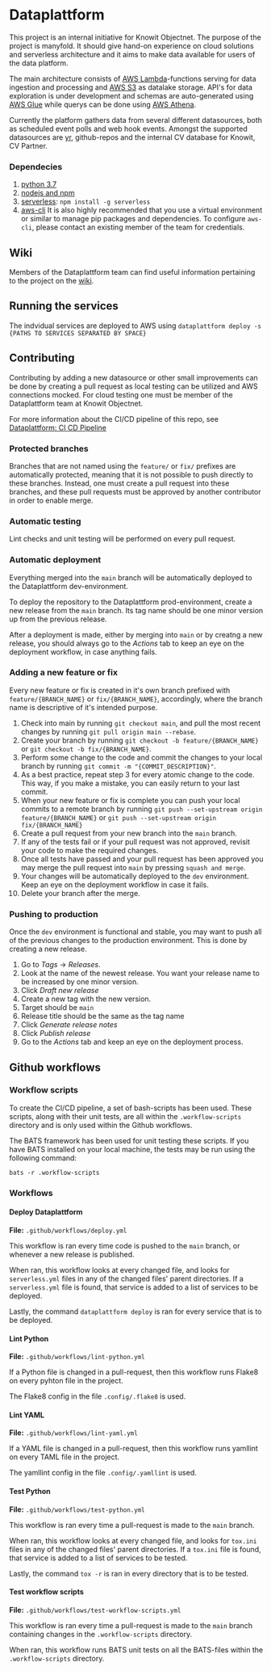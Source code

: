 # Dataplattform
This project is an internal initiative for Knowit Objectnet. The purpose of the project is manyfold. It should give hand-on experience on cloud solutions and serverless architecture and it aims to make data available for users of the data platform. 

The main architecture consists of [AWS Lambda](https://aws.amazon.com/lambda/)-functions serving for data ingestion and processing and [AWS S3](https://aws.amazon.com/s3/) as datalake storage. API's for data exploration is under development and schemas are auto-generated using [AWS Glue](https://aws.amazon.com/glue/) while querys can be done using [AWS Athena](https://aws.amazon.com/athena/).  

Currently the platform gathers data from several different datasources, both as scheduled event polls and web hook events. Amongst the supported datasources are [yr](yr.no), github-repos and the internal CV database for Knowit, CV Partner.  
### Dependecies
1. [python 3.7](https://www.python.org/downloads/)
2. [nodejs and npm](https://www.npmjs.com/get-npm)
3. [serverless](https://serverless.com/framework/docs/getting-started#install-via-npm): `npm install -g serverless`
4. [aws-cli](https://docs.aws.amazon.com/cli/latest/userguide/install-cliv2.html)
It is also highly recommended that you use a virtual environment or similar to manage pip packages and dependencies. 
To configure `aws-cli`, please contact an existing member of the team for credentials.

## Wiki
Members of the Dataplattform team can find useful information pertaining to the project on the [wiki](https://github.com/knowit/Dataplattform-issues/wiki).

## Running the services
The indvidual services are deployed to AWS using
`dataplattform deploy -s {PATHS TO SERVICES SEPARATED BY SPACE}` 
## Contributing
Contributing by adding a new datasource or other small improvements can be done by creating a pull request as local testing can be utilized and AWS connections mocked. For cloud testing one must be member of the Dataplattform team at Knowit Objectnet.

For more information about the CI/CD pipeline of this repo, see [Dataplattform: CI CD Pipeline](https://github.com/knowit/Dataplattform-issues/wiki/Dataplattform:-CI-CD-Pipeline)

### Protected branches
Branches that are not named using the `feature/` or `fix/` prefixes are automatically protected, meaning that it is not possible to push directly to these branches. Instead, one must create a pull request into these branches, and these pull requests must be approved by another contributor in order to enable merge. 

### Automatic testing
Lint checks and unit testing will be performed on every pull request.

### Automatic deployment

Everything merged into the `main` branch will be automatically deployed to the Dataplattform dev-environment.

To deploy the repository to the Dataplattform prod-environment, create a new release from the `main` branch. Its tag
name should be one minor version up from the previous release.

After a deployment is made, either by merging into `main` or by creatng a new release, you should always go to the
*Actions* tab to keep an eye on the deployment workflow, in case anything fails.

### Adding a new feature or fix
Every new feature or fix is created in it's own branch prefixed with `feature/{BRANCH_NAME}` or `fix/{BRANCH_NAME}`, accordingly, where the branch name is descriptive of it's intended purpose.

1. Check into main by running `git checkout main`, and pull the most recent changes by running `git pull origin main --rebase`.
2. Create your branch by running `git checkout -b feature/{BRANCH_NAME}` or `git checkout -b fix/{BRANCH_NAME}`.
3. Perform some change to the code and commit the changes to your local branch by running `git commit -m "{COMMIT_DESCRIPTION}"`. 
4. As a best practice, repeat step 3 for every atomic change to the code. This way, if you make a mistake, you can easily return to your last commit.
5. When your new feature or fix is complete you can push your local commits to a remote branch by running `git push --set-upstream origin feature/{BRANCH_NAME}` or `git push --set-upstream origin fix/{BRANCH_NAME}`
6. Create a pull request from your new branch into the `main` branch.
8. If any of the tests fail or if your pull request was not approved, revisit your code to make the required changes.
9. Once all tests have passed and your pull request has been approved you may merge the pull request into `main` by pressing `squash and merge`.
10. Your changes will be automatically deployed to the `dev` environment. Keep an eye on the deployment workflow in case it fails.
11. Delete your branch after the merge.


### Pushing to production
Once the `dev` environment is functional and stable, you may want to push all of the previous changes to the production environment. This is done by creating a new release.

1. Go to *Tags* -> *Releases*.
2. Look at the name of the newest release. You want your release name to be increased by one minor version.
3. Click *Draft new release*
4. Create a new tag with the new version.
5. Target should be `main`
6. Release title should be the same as the tag name
7. Click *Generate release notes*
8. Click *Publish release*
9. Go to the *Actions* tab and keep an eye on the deployment process.

## Github workflows

### Workflow scripts

To create the CI/CD pipeline, a set of bash-scripts has been used. These scripts, along with their unit tests, are all
within the `.workflow-scripts` directory and is only used within the Github workflows.

The BATS framework has been used for unit testing these scripts. If you have BATS installed on your local machine, the
tests may be run using the following command:
````
bats -r .workflow-scripts
````

### Workflows

#### Deploy Dataplattform

**File:** `.github/workflows/deploy.yml`

This workflow is ran every time code is pushed to the `main` branch, or whenever a new release is published.

When ran, this workflow looks at every changed file, and looks for `serverless.yml` files in any of the changed files'
parent directories. If a `serverless.yml` file is found, that service is added to a list of services to be deployed.

Lastly, the command `dataplattform deploy` is ran for every service that is to be deployed.


#### Lint Python

**File:** `.github/workflows/lint-python.yml`

If a Python file is changed in a pull-request, then this workflow runs Flake8 on every pyhton file in the project.

The Flake8 config in the file `.config/.flake8` is used.


#### Lint YAML

**File:** `.github/workflows/lint-yaml.yml`

If a YAML file is changed in a pull-request, then this workflow runs yamllint on every TAML file in the project.

The yamllint config in the file `.config/.yamllint` is used.


#### Test Python

**File:** `.github/workflows/test-python.yml`

This workflow is ran every time a pull-request is made to the `main` branch.

When ran, this workflow looks at every changed file, and looks for `tox.ini` files in any of the changed files'
parent directories. If a `tox.ini` file is found, that service is added to a list of services to be tested.

Lastly, the command `tox -r` is ran in every directory that is to be tested.


#### Test workflow scripts

**File:** `.github/workflows/test-workflow-scripts.yml`

This workflow is ran every time a pull-request is made to the `main` branch containing changes in the
`.workflow-scripts` directory.

When ran, this workflow runs BATS unit tests on all the BATS-files within the `.workflow-scripts` directory.
